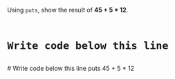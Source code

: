 Using `puts`, show the result
of **45 + 5 * 12**.
<codeblock language="ruby" type="exercise" testMode="fixedInput">
<code>
# Write code below this line
</code>

<solution>
# Write code below this line
puts 45 + 5 * 12
</solution>
</codeblock>